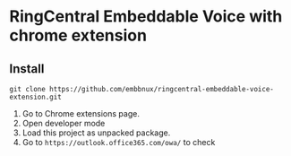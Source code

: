 # RingCentral Embeddable Voice with chrome extension

## Install

```
git clone https://github.com/embbnux/ringcentral-embeddable-voice-extension.git
```

1. Go to Chrome extensions page.
2. Open developer mode
3. Load this project as unpacked package.
4. Go to `https://outlook.office365.com/owa/` to check
